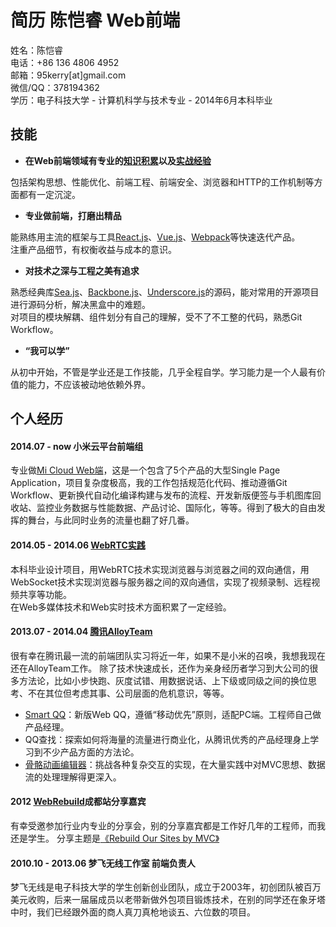 # 简历 陈恺睿 Web前端

姓名：陈恺睿  
电话：+86 136 4806 4952  
邮箱：95kerry[at]gmail.com  
微信/QQ：378194362  
学历：电子科技大学 - 计算机科学与技术专业 - 2014年6月本科毕业

## 技能

* **在Web前端领域有专业的[知识积累](http://book.douban.com/people/kerrychen95/collect)以及[实战经验](https://github.com/kerryChen95/resume/blob/master/works.md)**

包括架构思想、性能优化、前端工程、前端安全、浏览器和HTTP的工作机制等方面都有一定沉淀。

* **专业做前端，打磨出精品**

能熟练用主流的框架与工具[React.js](http://facebook.github.io/react/)、[Vue.js](http://vuejs.org/)、[Webpack](http://webpack.github.io/)等快速迭代产品。  
注重产品细节，有权衡收益与成本的意识。

* **对技术之深与工程之美有追求**

熟悉经典库[Sea.js](https://github.com/kerryChen95/blog/issues/6)、[Backbone.js](https://github.com/jashkenas/backbone)、[Underscore.js](https://github.com/jashkenas/underscore)的源码，能对常用的开源项目进行源码分析，解决黑盒中的难题。  
对项目的模块解耦、组件划分有自己的理解，受不了不工整的代码，熟悉Git Workflow。

* **“我可以学”**

从初中开始，不管是学业还是工作技能，几乎全程自学。学习能力是一个人最有价值的能力，不应该被动地依赖外界。

## 个人经历

#### 2014.07 - now 小米云平台前端组

专业做[Mi Cloud Web端](https://i.mi.com/)，这是一个包含了5个产品的大型Single Page Application，项目复杂度极高，我的工作包括规范化代码、推动遵循Git Workflow、更新换代自动化编译构建与发布的流程、开发新版便签与手机图库回收站、监控业务数据与性能数据、产品讨论、国际化，等等。得到了极大的自由发挥的舞台，与此同时业务的流量也翻了好几番。

#### 2014.05 - 2014.06 [WebRTC实践](https://github.com/kerryChen95/webRTC-practice)

本科毕业设计项目，用WebRTC技术实现浏览器与浏览器之间的双向通信，用WebSocket技术实现浏览器与服务器之间的双向通信，实现了视频录制、远程视频共享等功能。  
在Web多媒体技术和Web实时技术方面积累了一定经验。

#### 2013.07 - 2014.04 [腾讯AlloyTeam](http://www.alloyteam.com/about/)

很有幸在腾讯最一流的前端团队实习将近一年，如果不是小米的召唤，我想我现在还在AlloyTeam工作。
除了技术快速成长，还作为亲身经历者学习到大公司的很多方法论，比如小步快跑、灰度试错、用数据说话、上下级或同级之间的换位思考、不在其位但考虑其事、公司层面的危机意识，等等。

* [Smart QQ](http://w.qq.com/)：新版Web QQ，遵循“移动优先”原则，适配PC端。工程师自己做产品经理。
* QQ查找：探索如何将海量的流量进行商业化，从腾讯优秀的产品经理身上学习到不少产品方面的方法论。
* [骨骼动画编辑器](https://github.com/kerryChen95/boneAnimationEditor)：挑战各种复杂交互的实现，在大量实践中对MVC思想、数据流的处理理解得更深入。

#### 2012 [WebRebuild](http://webrebuild.org/about.html)成都站分享嘉宾

有幸受邀参加行业内专业的分享会，别的分享嘉宾都是工作好几年的工程师，而我还是学生。
分享主题是[《Rebuild Our Sites by MVC》](https://github.com/kerryChen95/rebuild-our-sites-by-MVC)

#### 2010.10 - 2013.06 梦飞无线工作室 前端负责人

梦飞无线是电子科技大学的学生创新创业团队，成立于2003年，初创团队被百万美元收购，后来一届届成员以老带新做外包项目锻炼技术，在别的同学还在象牙塔中时，我们已经跟外面的商人真刀真枪地谈五、六位数的项目。
